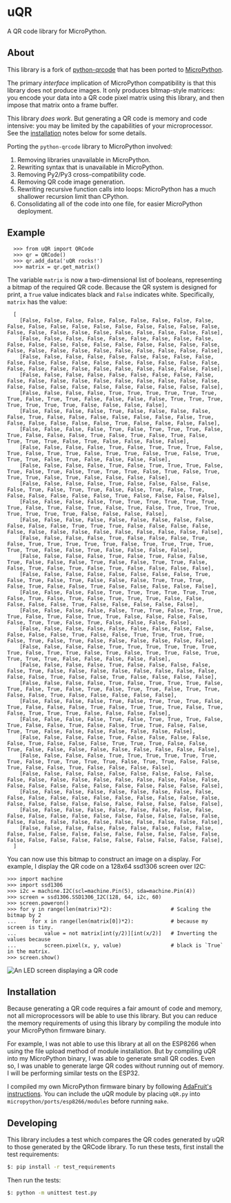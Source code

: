 # uQR

A QR code library for MicroPython.

## About

This library is a fork of [python-qrcode](https://github.com/lincolnloop/python-qrcode) that has been ported to [MicroPython](https://micropython.org/).

The primary *interface* implication of MicroPython compatibility is that this library does not produce images. It only produces bitmap-style matrices: you encode your data into a QR code pixel matrix using this library, and then impose that matrix onto a frame buffer.

This library *does work*. But generating a QR code is memory and code intensive: you may be limited by the capabilities of your microprocessor. See the [installation](#installation) notes below for some details.

Porting the `python-qrcode` library to MicroPython involved:

  1. Removing libraries unavailable in MicroPython.
  2. Rewriting syntax that is unavailable in MicroPython.
  3. Removing Py2/Py3 cross-compatibility code.
  4. Removing QR code image generation.
  5. Rewriting recursive function calls into loops: MicroPython has a much shallower recursion limit than CPython.
  6. Consolidating all of the code into one file, for easier MicroPython deployment.

## Example

```
  >>> from uQR import QRCode
  >>> qr = QRCode()
  >>> qr.add_data('uQR rocks!')
  >>> matrix = qr.get_matrix()
```

The variable `matrix` is now a two-dimensional list of booleans, representing a bitmap of the required QR code. Because the QR system is designed for print, a `True` value indicates black and `False` indicates white. Specifically, `matrix` has the value:

```
  [
    [False, False, False, False, False, False, False, False, False, False, False, False, False, False, False, False, False, False, False, False, False, False, False, False, False, False, False, False, False],
    [False, False, False, False, False, False, False, False, False, False, False, False, False, False, False, False, False, False, False, False, False, False, False, False, False, False, False, False, False],
    [False, False, False, False, False, False, False, False, False, False, False, False, False, False, False, False, False, False, False, False, False, False, False, False, False, False, False, False, False],
    [False, False, False, False, False, False, False, False, False, False, False, False, False, False, False, False, False, False, False, False, False, False, False, False, False, False, False, False, False],
    [False, False, False, False, True, True, True, True, True, True, True, False, True, True, False, False, False, False, True, True, True, True, True, True, True, False, False, False, False],
    [False, False, False, False, True, False, False, False, False, False, True, False, False, False, False, False, False, False, True, False, False, False, False, False, True, False, False, False, False],
    [False, False, False, False, True, False, True, True, True, False, True, False, False, False, True, False, True, False, True, False, True, True, True, False, True, False, False, False, False],
    [False, False, False, False, True, False, True, True, True, False, True, False, True, True, False, True, True, False, True, False, True, True, True, False, True, False, False, False, False],
    [False, False, False, False, True, False, True, True, True, False, True, False, True, False, True, True, True, False, True, False, True, True, True, False, True, False, False, False, False],
    [False, False, False, False, True, False, False, False, False, False, True, False, True, True, False, False, True, False, True, False, False, False, False, False, True, False, False, False, False],
    [False, False, False, False, True, True, True, True, True, True, True, False, True, False, True, False, True, False, True, True, True, True, True, True, True, False, False, False, False],
    [False, False, False, False, False, False, False, False, False, False, False, False, True, True, True, False, False, False, False, False, False, False, False, False, False, False, False, False, False],
    [False, False, False, False, True, False, False, False, True, False, True, True, True, True, True, False, True, True, True, True, True, True, False, False, True, False, False, False, False],
    [False, False, False, False, True, False, True, False, False, True, False, False, False, True, False, False, True, True, False, False, True, False, True, False, True, False, False, False, False],
    [False, False, False, False, False, False, False, False, True, False, True, False, True, False, False, False, True, True, True, False, True, False, False, True, False, False, False, False, False],
    [False, False, False, False, True, True, True, True, True, True, False, True, False, True, False, True, True, True, False, False, False, False, False, True, False, False, False, False, False],
    [False, False, False, False, False, True, True, False, True, True, True, False, True, False, True, True, False, False, False, False, False, True, True, False, True, False, False, False, False],
    [False, False, False, False, False, False, False, False, False, False, False, False, True, False, False, True, True, True, True, False, True, False, True, False, False, False, False, False, False],
    [False, False, False, False, True, True, True, True, True, True, True, False, True, True, False, True, False, True, True, False, True, True, True, True, False, False, False, False, False],
    [False, False, False, False, True, False, False, False, False, False, True, False, False, False, False, False, False, False, False, False, False, True, False, False, True, False, False, False, False],
    [False, False, False, False, True, False, True, True, True, False, True, False, True, False, True, False, True, True, False, True, True, False, False, True, False, False, False, False, False],
    [False, False, False, False, True, False, True, True, True, False, True, False, False, False, True, False, True, True, True, False, True, False, True, True, True, False, False, False, False],
    [False, False, False, False, True, False, True, True, True, False, True, False, False, True, False, False, True, True, False, False, True, True, False, False, False, False, False, False, False],
    [False, False, False, False, True, False, False, False, False, False, True, False, False, False, True, True, True, False, False, True, False, False, False, False, False, False, False, False, False],
    [False, False, False, False, True, True, True, True, True, True, True, False, True, True, True, True, False, True, True, False, False, True, False, False, True, False, False, False, False],
    [False, False, False, False, False, False, False, False, False, False, False, False, False, False, False, False, False, False, False, False, False, False, False, False, False, False, False, False, False],
    [False, False, False, False, False, False, False, False, False, False, False, False, False, False, False, False, False, False, False, False, False, False, False, False, False, False, False, False, False],
    [False, False, False, False, False, False, False, False, False, False, False, False, False, False, False, False, False, False, False, False, False, False, False, False, False, False, False, False, False],
    [False, False, False, False, False, False, False, False, False, False, False, False, False, False, False, False, False, False, False, False, False, False, False, False, False, False, False, False, False],
  ]
```

You can now use this bitmap to construct an image on a display. For example, I display the QR code on a 128x64  ssd1306 screen over I2C:


```
>>> import machine
>>> import ssd1306
>>> i2c = machine.I2C(scl=machine.Pin(5), sda=machine.Pin(4))
>>> screen = ssd1306.SSD1306_I2C(128, 64, i2c, 60)
>>> screen.poweron()
>>> for y in range(len(matrix)*2):                   # Scaling the bitmap by 2
...     for x in range(len(matrix[0])*2):            # because my screen is tiny.
...         value = not matrix[int(y/2)][int(x/2)]   # Inverting the values because
...         screen.pixel(x, y, value)                # black is `True` in the matrix.
>>> screen.show()                                    
```

![An LED screen displaying a QR code](docs/uQRRocks.png)

## Installation

Because generating a QR code requires a fair amount of code and memory, not all microprocessors will be able to use this library. But you can reduce the memory requirements of using this library by compiling the module into your MicroPython firmware binary.

For example, I was not able to use this library at all on the ESP8266 when using the file upload method of module installation. But by compiling uQR into my MicroPython binary, I was able to generate small QR codes. Even so, I was unable to generate large QR codes without running out of memory. I will be performing similar tests on the ESP32.

I compiled my own MicroPython firmware binary by following [AdaFruit's instructions](https://learn.adafruit.com/building-and-running-micropython-on-the-esp8266/build-firmware). You can include the uQR module by placing `uQR.py` into `micropython/ports/esp8266/modules` before running `make`.

## Developing

This library includes a test which compares the QR codes generated by uQR to those generated by the QRCode library. To run these tests, first install the test requirements:  
```bash
$: pip install -r test_requirements
```

Then run the tests:  
```bash
$: python -m unittest test.py
```


